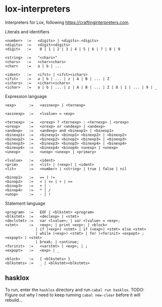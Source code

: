 # lox-interpreters
Interpreters for Lox, following https://craftinginterpreters.com.

Literals and identifiers
```
<number>  :=   <digits> | <digits>.<digits>
<digits>  :=   <digit><digits>
<digit>   :=    0 | 1 | 2 | 3 | 4 | 5 | 6 | 7 | 8 | 9

<string>  :=   "<chars>"
<chars>   :=   <char><chars>
<char>    :=   a | b | ...

<ident>   :=   <ifst> | <ifst><ichars>
<ifst>    :=   a | b | ... | z | A | B | ... | Z
<ichars>  :=   <ichar><ichars>
<ichar>   :=   a | b | ... | z | A | B | ... | Z | 0 | 1 | ... | 9 | _
```

Expression language
```
<exp>      :=   <assnexp> | <ternexp>

<assnexp>  :=   <lvalue> = <exp>

<ternexp>  :=   <orexp> ? <ternexp> : <ternexp> | <orexp>
<orexp>    :=   <orexp> or <andexp> | <andexp>
<andexp>   :=   <andexp> and <binexp1> | <binexp1>
<binexp1>  :=   <binexp1> <binop1> <binexp2> | <binexp2>
<binexp2>  :=   <binexp2> <binop2> <binexp3> | <binexp3>
<binexp3>  :=   <binexp3> <binop3> <binexp4> | <binexp4>
<binexp4>  :=   <binexp4> <binop4> <unexp> | <unexp>
<unexp>    :=   <unop> <unexp> | <primary>

<lvalue>   :=   <ident>
<prim>     :=   <lit> | (<exp>) | <ident>
<lit>      :=   <number> | <string> | true | false | nil

<binop1>   :=   == | !=
<binop2>   :=   < | <= | > | >=
<binop3>   :=   + | -
<binop4>   :=   * | /
<unop>     :=   - | !
```

Statement language
```
<program>  :=   EOF | <blkstmt> <program>
<blkstmt>  :=   <declexp> | <stmt>
<declstmt> :=   var <lvalue>; | var <lvalue> = <exp>;
<stmt>     :=   <exp>; | print <exp>; | <block> 
              | if (<exp>) <stmt> | if (<exp>) <stmt> else <stmt>
              | while (<exp>) <stmt> | for (<forinit> <expopt> ; <expopt> ) <stmt>
              | break; | continue;
<forinit>  :=   <varstmt> | <exp>; | ;
<expopt>   :=   <exp> | _

<block>    :=   { <blkstmts> }
<blkstmts> :=   _ | <blkstmt><blkstmts>
```

## hasklox

To run, enter the `hasklox` directory and run `cabal run hasklox`.
TODO: Figure out why I need to keep running `cabal new-clear` before it will rebuild...